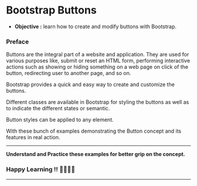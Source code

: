 # Bootstrap Buttons
- **Objective :** learn how to create and modify buttons with Bootstrap.

### Preface
Buttons are the integral part of a website and application. They are used for various purposes like, submit or reset an HTML form, performing interactive actions such as showing or hiding something on a web page on click of the button, redirecting user to another page, and so on.

Bootstrap provides a quick and easy way to create and customize the buttons.

Different classes are available in Bootstrap for styling the buttons as well as to indicate the different states or semantic.

Button styles can be applied to any element.

With these bunch of examples demonstrating the Button concept and its features in real action.

---
**Understand and Practice these examples for better grip on the concept.**

### Happy Learning !! 👍🏻✌🏻

---
